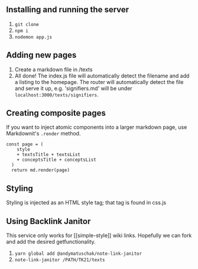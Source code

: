 ## Installing and running the server
1. `git clone`
2. `npm i`
3. `nodemon app.js`

## Adding new pages
1. Create a markdown file in /texts
2. All done! The index.js file will automatically detect the filename and add a listing to the homepage. The router will automatically detect the file and serve it up, e.g. 'signifiers.md' will be under `localhost:3000/texts/signifiers`.

## Creating composite pages
If you want to inject atomic components into a larger markdown page, use Markdownit's `.render` method.
```
const page = (
    style
    + textsTitle + textsList
    + conceptsTitle + conceptsList
  )
  return md.render(page)
```

## Styling
Styling is injected as an HTML style tag; that tag is found in css.js 

## Using Backlink Janitor
This service only works for [[simple-style]] wiki links. Hopefully we can fork and add the desired getfunctionality.
1. `yarn global add @andymatuschak/note-link-janitor`
2. `note-link-janitor /PATH/TK21/texts`
